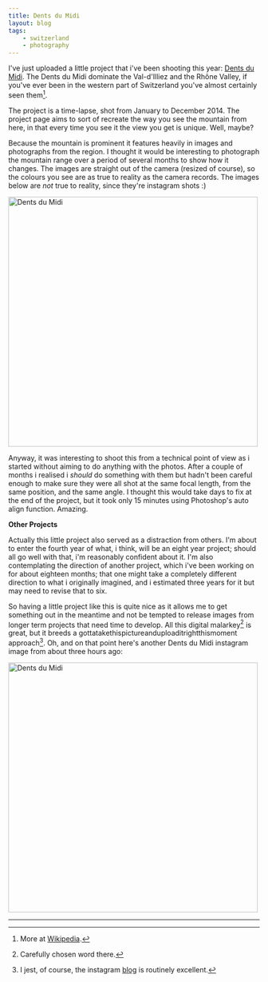 ```yaml
---
title: Dents du Midi
layout: blog
tags:
    - switzerland
    - photography
---
```


I've just uploaded a little project that i've been shooting this year: <a href="{{ site.url }}/projects/dents_du_midi/">Dents du Midi</a>. The Dents du Midi dominate the Val-d'Illiez and the Rhône Valley, if you've ever been in the western part of Switzerland you've almost certainly seen them[^1].

The project is a time-lapse, shot from January to December 2014. The project page aims to sort of recreate the way you see the mountain from here, in that every time you see it the view you get is unique. Well, maybe?

Because the mountain is prominent it features heavily in images and photographs from the region. I thought it would be interesting to photograph the mountain range over a period of several months to show how it changes. The images are straight out of the camera (resized of course), so the colours you see are as true to reality as the camera records. The images below are *not* true to reality, since they're instagram shots :)

<img src="{{ site.url }}/images/2014/12/1.jpg" height="500" width="500" alt="Dents du Midi" />

Anyway, it was interesting to shoot this from a technical point of view as i started without aiming to do anything with the photos. After a couple of months i realised i *should* do something with them but hadn't been careful enough to make sure they were all shot at the same focal length, from the same position, and the same angle. I thought this would take days to fix at the end of the project, but it took only 15 minutes using Photoshop's auto align function. Amazing.

**Other Projects**

Actually this little project also served as a distraction from others. I'm about to enter the fourth year of what, i think, will be an eight year project; should all go well with that, i'm reasonably confident about it. I'm also contemplating the direction of another project, which i've been working on for about eighteen months; that one might take a completely different direction to what i originally imagined, and i estimated three years for it but may need to revise that to six.

So having a little project like this is quite nice as it allows me to get something out in the meantime and not be tempted to release images from longer term projects that need time to develop. All this digital malarkey[^2] is great, but it breeds a gottatakethispictureanduploaditrightthismoment approach[^3]. Oh, and on that point here's another Dents du Midi instagram image from about three hours ago:

<img src="{{ site.url }}/images/2014/12/2.jpg" height="500" width="500" alt="Dents du Midi" />

<hr />

[^1]: More at [Wikipedia](http://en.wikipedia.org/wiki/Dents_du_Midi).

[^2]: Carefully chosen word there.

[^3]: I jest, of course, the instagram [blog](http://blog.instagram.com/) is routinely excellent.
